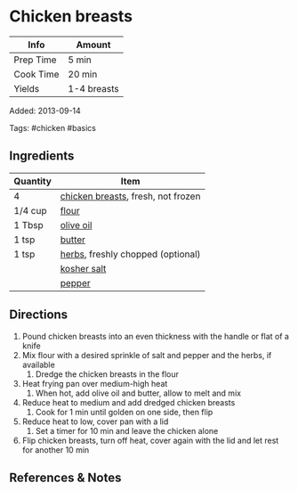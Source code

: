 # Chicken breasts

| Info      | Amount      |
| --------- | ----------- |
| Prep Time | 5 min       |
| Cook Time | 20 min      |
| Yields    | 1-4 breasts |

Added: 2013-09-14

Tags: #chicken #basics

## Ingredients

| Quantity | Item                                                                      |
| -------- | ------------------------------------------------------------------------- |
| 4        | [chicken breasts](../_ingredients/chicken%20breast.md), fresh, not frozen |
| 1/4 cup  | [flour](../_ingredients/flour.md)                                         |
| 1 Tbsp   | [olive oil](../_ingredients/olive%20oil.md)                               |
| 1 tsp    | [butter](../_ingredients/butter.md)                                       |
| 1 tsp    | [herbs](../_ingredients/herbs.md), freshly chopped (optional)             |
|          | [kosher salt](../_ingredients/kosher%20salt.md)                           |
|          | [pepper](../_ingredients/pepper.md)                                       |

## Directions

1. Pound chicken breasts into an even thickness with the handle or flat of a knife
2. Mix flour with a desired sprinkle of salt and pepper and the herbs, if available
     1. Dredge the chicken breasts in the flour
3. Heat frying pan over medium-high heat
     1. When hot, add olive oil and butter, allow to melt and mix
4. Reduce heat to medium and add dredged chicken breasts
     1. Cook for 1 min until golden on one side, then flip
5. Reduce heat to low, cover pan with a lid
     1. Set a timer for 10 min and leave the chicken alone
6. Flip chicken breasts, turn off heat, cover again with the lid and let rest for another 10 min

## References & Notes

[^1]: See [this alternative method](https://twitter.com/ade__n/status/1347395092953313286)
